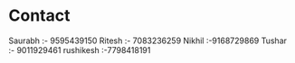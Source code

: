 # Contact 
Saurabh :- 9595439150
Ritesh :- 7083236259
Nikhil :-9168729869
Tushar :- 9011929461
rushikesh :-7798418191

